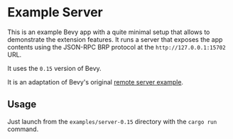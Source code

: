 # Example Server

This is an example Bevy app with a quite minimal setup that allows to demonstrate the extension features. It runs a server that exposes the app contents using the JSON-RPC BRP protocol at the `http://127.0.0.1:15702` URL.

It uses the `0.15` version of Bevy.

It is an adaptation of Bevy's original [remote server example](https://raw.githubusercontent.com/bevyengine/bevy/refs/tags/v0.15.3/examples/remote/server.rs).

## Usage

Just launch from the `examples/server-0.15` directory with the `cargo run` command.
